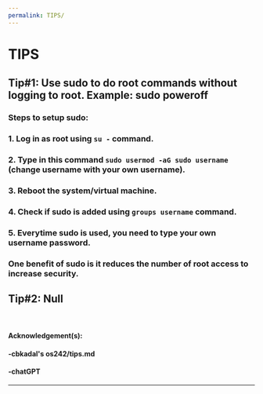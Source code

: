 ```yaml
---
permalink: TIPS/
---
```


# TIPS

## Tip#1: Use sudo to do root commands without logging to root. Example: sudo poweroff

### Steps to setup sudo:

### 1. Log in as root using `su -` command.

### 2. Type in this command `sudo usermod -aG sudo username` (change username with your own username).

### 3. Reboot the system/virtual machine.

### 4. Check if sudo is added using `groups username` command.

### 5. Everytime sudo is used, you need to type your own username password.

### One benefit of sudo is it reduces the number of root access to increase security.

## Tip#2: Null

<br>

#### Acknowledgement(s):

#### -cbkadal's os242/tips.md

#### -chatGPT

<hr>
